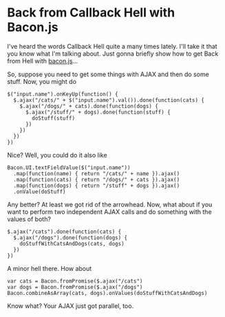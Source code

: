 Back from Callback Hell with Bacon.js
=====================================

I've heard the words Callback Hell quite a many times lately. I'll take
it that you know what I'm talking about. Just gonna briefly show how to
get Back from Hell with [bacon.js](https://github.com/raimohanska/bacon.js)...

So, suppose you need to get some things with AJAX and then do
some stuff. Now, you might do

    $("input.name").onKeyUp(function() {
      $.ajax("/cats/" + $("input.name").val()).done(function(cats) {
        $.ajax("/dogs/" + cats).done(function(dogs) {
          $.ajax("/stuff/" + dogs).done(function(stuff) {
            doStuff(stuff)
          })
        })
      })
    })

Nice? Well, you could do it also like

    Bacon.UI.textFieldValue($("input.name"))
      .map(function(name) { return "/cats/" + name }).ajax()
      .map(function(cats) { return "/dogs/" + cats }).ajax()
      .map(function(dogs) { return "/stuff" + dogs }).ajax()
      .onValue(doStuff)

Any better? At least we got rid of the arrowhead. Now, what about if you
want to perform two independent AJAX calls and do something with the
values of both?

    $.ajax("/cats").done(function(cats) {
      $.ajax("/dogs").done(function(dogs) {
        doStuffWithCatsAndDogs(cats, dogs)
      })
    })

A minor hell there. How about

    var cats = Bacon.fromPromise($.ajax("/cats")
    var dogs = Bacon.fromPromise($.ajax("/dogs")
    Bacon.combineAsArray(cats, dogs).onValues(doStuffWithCatsAndDogs)

Know what? Your AJAX just got parallel, too.
